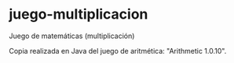 # juego-multiplicacion
Juego de matemáticas (multiplicación)

Copia realizada en Java del juego de aritmética: "Arithmetic 1.0.10".
